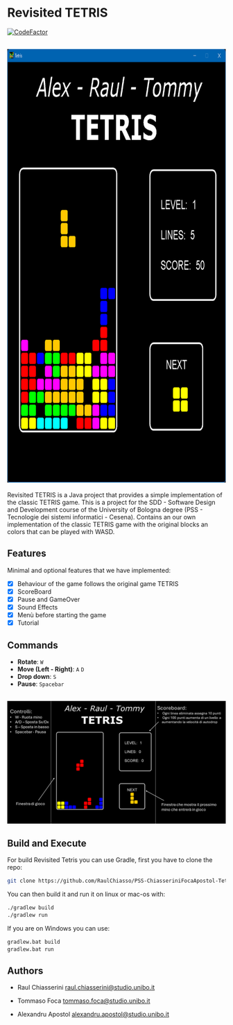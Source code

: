# Revisited TETRIS

<a href="https://www.codefactor.io/repository/github/raulchiasso/pss-chiasserinifocaapostol-tetris"><img src="https://www.codefactor.io/repository/github/raulchiasso/pss-chiasserinifocaapostol-tetris/badge" alt="CodeFactor" /></a>


<br />
<div align="center">
  <a href="https://github.com/RaulChiasso/PSS-ChiasseriniFocaApostol-Tetris">
    <img src="src/res/img/presentation.png" height="1000">
  </a>
</div>

<br />
<div align="left">
  Revisited TETRIS is a Java project that provides a simple implementation of the classic TETRIS game.
  This is a project for the SDD - Software Design and Development course of the University of Bologna degree (PSS - Tecnologie dei sistemi informatici - Cesena).
  Contains an our own implementation of the classic TETRIS game with the original blocks an colors that can be played with WASD.
</div>

## Features

Minimal and optional features that we have implemented:

- [X] Behaviour of the game follows the original game TETRIS 
- [X] ScoreBoard
- [X] Pause and GameOver
- [X] Sound Effects
- [X] Menù before starting the game
- [X] Tutorial

## Commands
- **Rotate**: `W`
- **Move (Left - Right)**: `A` `D`
- **Drop down**: `S`
- **Pause**: `Spacebar`

<br />
<div align="center">
  <img src="src/res/img/tutorial.png">
  </a>
</div>

## Build and Execute

For build Revisited Tetris you can use Gradle, first you have to clone the repo:

```bash
git clone https://github.com/RaulChiasso/PSS-ChiasseriniFocaApostol-Tetris.git
```

You can then build it and run it on linux or mac-os with:

```bash
./gradlew build
./gradlew run
```

If you are on Windows you can use:

```bash
gradlew.bat build
gradlew.bat run
```

## Authors

- Raul Chiasserini <raul.chiasserini@studio.unibo.it><br />

- Tommaso Foca <tommaso.foca@studio.unibo.it><br />

- Alexandru Apostol <alexandru.apostol@studio.unibo.it><br />
